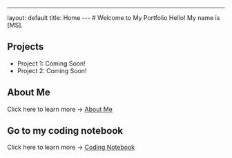 ---
layout: default
title: Home
--- # Welcome to My Portfolio Hello! My name is [MS].
## Projects
- Project 1: Coming Soon!
- Project 2: Coming Soon!
## About Me
Click here to learn more → [About Me](about.md)

## Go to my coding notebook
Click here to learn more → [Coding Notebook](notebook.md)

